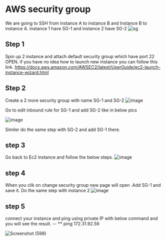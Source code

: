 
# AWS security group
  We are going to SSH from instance A to instance B and Instance B to instance A. instance 1 have SG-1 and instance 2 have SG-2
  ![sg](https://user-images.githubusercontent.com/59732833/182826586-b1ebd1bb-6801-4910-9920-9d7977e0ee7f.png)


## Step 1 
  Spin up 2 instance and attach default security group which have port 22 OPEN. if you have no idea how to launch new instance you can follow this link.
  https://docs.aws.amazon.com/AWSEC2/latest/UserGuide/ec2-launch-instance-wizard.html
  
    
## Step 2 
   Create a 2 more security group with name SG-1 and SG-2
   ![image](https://user-images.githubusercontent.com/59732833/182826931-67987f27-6337-4694-9f63-01ba79307e59.png)

   Go to edit inbound rule for SG-1 and add SG-2 like in below pics

![image](https://user-images.githubusercontent.com/59732833/182826973-e0d14a6e-7013-48b1-b2f2-83b0e6068d19.png)

   Similer do the same step with SG-2 and add SG-1 there.
   
   
 ## step 3
  Go back to Ec2 instance and follow the below steps.
 ![image](https://user-images.githubusercontent.com/59732833/182827120-03d311d0-ae59-45f9-bb32-983de2dc34b2.png)
 
 ## step 4
  When you clik on change security group new page will open .Add SG-1 and save it. Do the 
  same step with instance 2
  ![image](https://user-images.githubusercontent.com/59732833/182827238-4997be1a-bfae-4e30-8008-e7f158eebf32.png)


## step 5
  connect your instance and ping using private IP with below command and you will see the result.
  -- ** ping 172.31.92.56
  
  ![Screenshot (598)](https://user-images.githubusercontent.com/59732833/182827560-e09d0bf8-2ef3-4405-95e9-0e3010f6ef6b.png)

  
   
